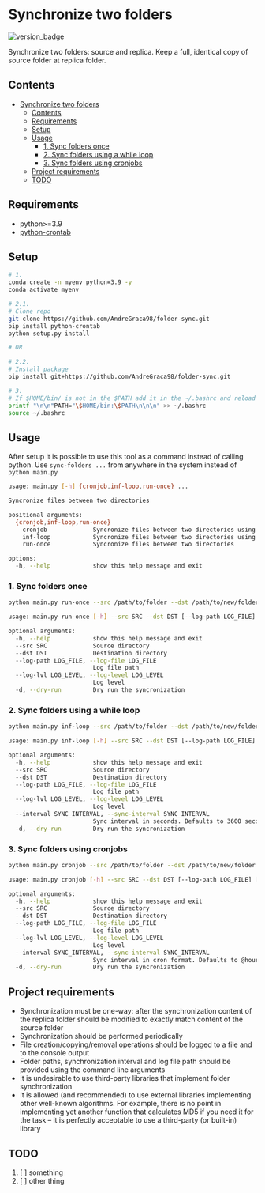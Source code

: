 # Synchronize two folders

![version_badge](https://img.shields.io/github/package-json/v/AndreGraca98/folder-sync?filename=folder_sync%2Fversion.json&label=folder-sync&logo=python&logoColor=yellow)

Synchronize two folders: source and replica. Keep a full, identical copy of source folder at replica folder.

## Contents

- [Synchronize two folders](#synchronize-two-folders)
  - [Contents](#contents)
  - [Requirements](#requirements)
  - [Setup](#setup)
  - [Usage](#usage)
    - [1. Sync folders once](#1-sync-folders-once)
    - [2. Sync folders using a while loop](#2-sync-folders-using-a-while-loop)
    - [3. Sync folders using cronjobs](#3-sync-folders-using-cronjobs)
  - [Project requirements](#project-requirements)
  - [TODO](#todo)

## Requirements

- python>=3.9
- [python-crontab](https://pypi.org/project/python-crontab/)

## Setup

```bash
# 1.
conda create -n myenv python=3.9 -y
conda activate myenv

# 2.1.
# Clone repo
git clone https://github.com/AndreGraca98/folder-sync.git
pip install python-crontab
python setup.py install

# OR

# 2.2.
# Install package
pip install git+https://github.com/AndreGraca98/folder-sync.git

# 3.
# If $HOME/bin/ is not in the $PATH add it in the ~/.bashrc and reload terminal
printf "\n\n"PATH="\$HOME/bin:\$PATH\n\n\n" >> ~/.bashrc
source ~/.bashrc
```

## Usage

After setup it is possible to use this tool as a command instead of calling python. Use `sync-folders ...` from anywhere in the system instead of `python main.py`

```bash
usage: main.py [-h] {cronjob,inf-loop,run-once} ...

Syncronize files between two directories

positional arguments:
  {cronjob,inf-loop,run-once}
    cronjob             Syncronize files between two directories using a cronjob
    inf-loop            Syncronize files between two directories using an infinite loop
    run-once            Syncronize files between two directories

options:
  -h, --help            show this help message and exit
```

### 1. Sync folders once

```bash
python main.py run-once --src /path/to/folder --dst /path/to/new/folder --log-file ./sync.log 
```

```bash
usage: main.py run-once [-h] --src SRC --dst DST [--log-path LOG_FILE] [--log-lvl LOG_LEVEL]

optional arguments:
  -h, --help            show this help message and exit
  --src SRC             Source directory
  --dst DST             Destination directory
  --log-path LOG_FILE, --log-file LOG_FILE
                        Log file path
  --log-lvl LOG_LEVEL, --log-level LOG_LEVEL
                        Log level
  -d, --dry-run         Dry run the syncronization
```

### 2. Sync folders using a while loop

```bash
python main.py inf-loop --src /path/to/folder --dst /path/to/new/folder --log-file ./sync.log --interval 3600 
```

```bash
usage: main.py inf-loop [-h] --src SRC --dst DST [--log-path LOG_FILE] [--log-lvl LOG_LEVEL] [--interval SYNC_INTERVAL]

optional arguments:
  -h, --help            show this help message and exit
  --src SRC             Source directory
  --dst DST             Destination directory
  --log-path LOG_FILE, --log-file LOG_FILE
                        Log file path
  --log-lvl LOG_LEVEL, --log-level LOG_LEVEL
                        Log level
  --interval SYNC_INTERVAL, --sync-interval SYNC_INTERVAL
                        Sync interval in seconds. Defaults to 3600 seconds.
  -d, --dry-run         Dry run the syncronization
```

### 3. Sync folders using cronjobs

```bash
python main.py cronjob --src /path/to/folder --dst /path/to/new/folder --log-file ./sync.log --interval "@hourly" 
```

```bash
usage: main.py cronjob [-h] --src SRC --dst DST [--log-path LOG_FILE] [--log-lvl LOG_LEVEL] [--interval SYNC_INTERVAL]

optional arguments:
  -h, --help            show this help message and exit
  --src SRC             Source directory
  --dst DST             Destination directory
  --log-path LOG_FILE, --log-file LOG_FILE
                        Log file path
  --log-lvl LOG_LEVEL, --log-level LOG_LEVEL
                        Log level
  --interval SYNC_INTERVAL, --sync-interval SYNC_INTERVAL
                        Sync interval in cron format. Defaults to @hourly.  
  -d, --dry-run         Dry run the syncronization
```

## Project requirements

- Synchronization must be one-way: after the synchronization content of the
replica folder should be modified to exactly match content of the source
folder
- Synchronization should be performed periodically
- File creation/copying/removal operations should be logged to a file and to the
console output
- Folder paths, synchronization interval and log file path should be provided
using the command line arguments
- It is undesirable to use third-party libraries that implement folder
synchronization
- It is allowed (and recommended) to use external libraries implementing other
well-known algorithms. For example, there is no point in implementing yet
another function that calculates MD5 if you need it for the task – it is
perfectly acceptable to use a third-party (or built-in) library

## TODO

 1. [ ] something
 2. [ ] other thing
